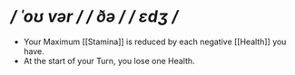 # */ ˈoʊ vər / / ðə / / ɛdʒ /*

- Your Maximum [[Stamina]] is reduced by each negative [[Health]] you have.
- At the start of your Turn, you lose one Health.